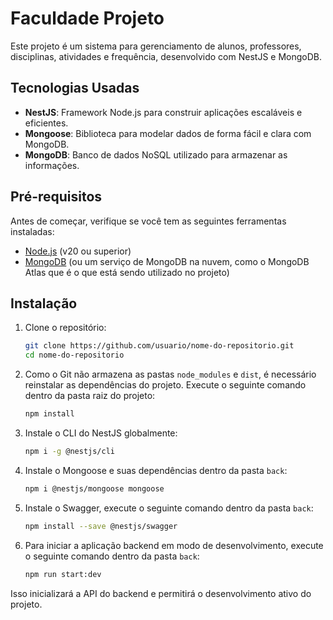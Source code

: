 # Faculdade Projeto

Este projeto é um sistema para gerenciamento de alunos, professores, disciplinas, atividades e frequência, desenvolvido com NestJS e MongoDB.

## Tecnologias Usadas

- **NestJS**: Framework Node.js para construir aplicações escaláveis e eficientes.
- **Mongoose**: Biblioteca para modelar dados de forma fácil e clara com MongoDB.
- **MongoDB**: Banco de dados NoSQL utilizado para armazenar as informações.

## Pré-requisitos

Antes de começar, verifique se você tem as seguintes ferramentas instaladas:

- [Node.js](https://nodejs.org/) (v20 ou superior)
- [MongoDB](https://www.mongodb.com/) (ou um serviço de MongoDB na nuvem, como o MongoDB Atlas que é o que está sendo utilizado no projeto)

## Instalação

1. Clone o repositório:

   ```bash
   git clone https://github.com/usuario/nome-do-repositorio.git
   cd nome-do-repositorio
   ```

2. Como o Git não armazena as pastas `node_modules` e `dist`, é necessário reinstalar as dependências do projeto. Execute o seguinte comando dentro da pasta raiz do projeto:

   ```bash
   npm install
   ```

3. Instale o CLI do NestJS globalmente:

   ```bash
   npm i -g @nestjs/cli
   ```

4. Instale o Mongoose e suas dependências dentro da pasta `back`:

   ```bash
   npm i @nestjs/mongoose mongoose
   ```

5. Instale o Swagger, execute o seguinte comando dentro da pasta `back`:

   ```bash
   npm install --save @nestjs/swagger
   ```   

6. Para iniciar a aplicação backend em modo de desenvolvimento, execute o seguinte comando dentro da pasta `back`:

   ```bash
   npm run start:dev
   ```


Isso inicializará a API do backend e permitirá o desenvolvimento ativo do projeto.
